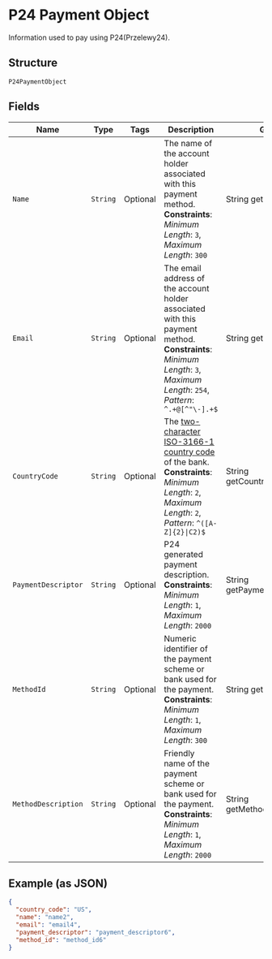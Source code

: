 
# P24 Payment Object

Information used to pay using P24(Przelewy24).

## Structure

`P24PaymentObject`

## Fields

| Name | Type | Tags | Description | Getter | Setter |
|  --- | --- | --- | --- | --- | --- |
| `Name` | `String` | Optional | The name of the account holder associated with this payment method.<br>**Constraints**: *Minimum Length*: `3`, *Maximum Length*: `300` | String getName() | setName(String name) |
| `Email` | `String` | Optional | The email address of the account holder associated with this payment method.<br>**Constraints**: *Minimum Length*: `3`, *Maximum Length*: `254`, *Pattern*: `^.+@[^"\-].+$` | String getEmail() | setEmail(String email) |
| `CountryCode` | `String` | Optional | The [two-character ISO-3166-1 country code](/docs/integration/direct/rest/country-codes/) of the bank.<br>**Constraints**: *Minimum Length*: `2`, *Maximum Length*: `2`, *Pattern*: `^([A-Z]{2}\|C2)$` | String getCountryCode() | setCountryCode(String countryCode) |
| `PaymentDescriptor` | `String` | Optional | P24 generated payment description.<br>**Constraints**: *Minimum Length*: `1`, *Maximum Length*: `2000` | String getPaymentDescriptor() | setPaymentDescriptor(String paymentDescriptor) |
| `MethodId` | `String` | Optional | Numeric identifier of the payment scheme or bank used for the payment.<br>**Constraints**: *Minimum Length*: `1`, *Maximum Length*: `300` | String getMethodId() | setMethodId(String methodId) |
| `MethodDescription` | `String` | Optional | Friendly name of the payment scheme or bank used for the payment.<br>**Constraints**: *Minimum Length*: `1`, *Maximum Length*: `2000` | String getMethodDescription() | setMethodDescription(String methodDescription) |

## Example (as JSON)

```json
{
  "country_code": "US",
  "name": "name2",
  "email": "email4",
  "payment_descriptor": "payment_descriptor6",
  "method_id": "method_id6"
}
```

